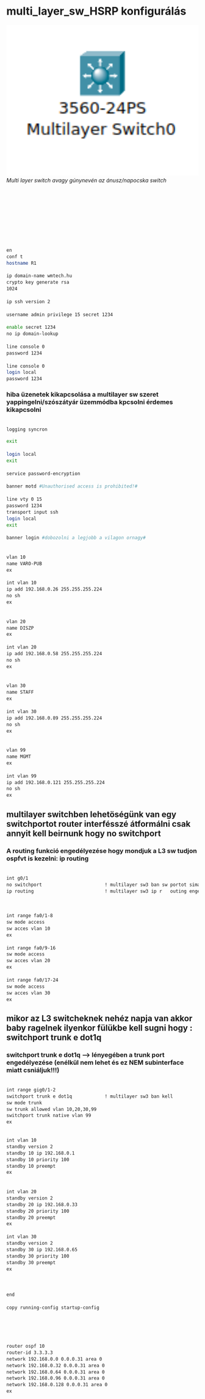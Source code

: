 # multi_layer_sw_HSRP konfigurálás
<img src="sw3.png" alt="multilayer_sw" width="600px">
<i>Multi layer switch avagy gúnynevén az ánusz/napocska switch</i>

```bash









en
conf t
hostname R1

ip domain-name wmtech.hu
crypto key generate rsa 
1024

ip ssh version 2

username admin privilege 15 secret 1234

enable secret 1234
no ip domain-lookup 

line console 0
password 1234

line console 0
login local
password 1234

```
### hiba üzenetek kikapcsolása a multilayer sw szeret yappingelni/szószátyár üzemmódba kpcsolni érdemes kikapcsolni
```bash

logging syncron

```

```bash
exit

login local
exit

service password-encryption 

banner motd #Unauthorised access is prohibited!#

line vty 0 15
password 1234
transport input ssh 
login local 
exit

banner login #dobozolni a legjobb a vilagon ornagy#


vlan 10
name VARO-PUB
ex

int vlan 10
ip add 192.168.0.26 255.255.255.224
no sh
ex


vlan 20
name DISZP
ex

int vlan 20
ip add 192.168.0.58 255.255.255.224
no sh
ex


vlan 30
name STAFF
ex

int vlan 30
ip add 192.168.0.89 255.255.255.224
no sh
ex


vlan 99
name MGMT
ex

int vlan 99
ip add 192.168.0.121 255.255.255.224
no sh
ex

```

## multilayer switchben lehetöségünk van egy switchportot router interfésszé átformálni csak annyit kell beirnunk hogy __no switchport__
### A routing funkció engedélyezése hogy mondjuk a L3 sw tudjon ospfvt is kezelni: __ip routing__

```bash

int g0/1 
no switchport                       ! multilayer sw3 ban sw portot sima interfészé
ip routing                          ! multilayer sw3 ip r   outing engedélyezése

```


```bash


int range fa0/1-8
sw mode access
sw acces vlan 10
ex

int range fa0/9-16
sw mode access
sw acces vlan 20
ex

int range fa0/17-24
sw mode access
sw acces vlan 30
ex

```

## mikor az L3 switcheknek nehéz napja van akkor baby ragelnek ilyenkor fülükbe kell sugni hogy : __switchport trunk e dot1q__

### __switchport trunk e dot1q__ --> lényegében a trunk port engedélyezése (enélkül nem lehet és ez NEM subinterface miatt csniáljuk!!!)

```bash

int range gig0/1-2
switchport trunk e dot1q            ! multilayer sw3 ban kell
sw mode trunk 
sw trunk allowed vlan 10,20,30,99
switchport trunk native vlan 99
ex

```


```bash

int vlan 10
standby version 2
standby 10 ip 192.168.0.1
standby 10 priority 100
standby 10 preempt 
ex


int vlan 20
standby version 2
standby 20 ip 192.168.0.33
standby 20 priority 100
standby 20 preempt 
ex

int vlan 30
standby version 2
standby 30 ip 192.168.0.65
standby 30 priority 100
standby 30 preempt 
ex



end 

copy running-config startup-config





router ospf 10
router-id 3.3.3.3
network 192.168.0.0 0.0.0.31 area 0
network 192.168.0.32 0.0.0.31 area 0
network 192.168.0.64 0.0.0.31 area 0
network 192.168.0.96 0.0.0.31 area 0
network 192.168.0.128 0.0.0.31 area 0
ex




```
